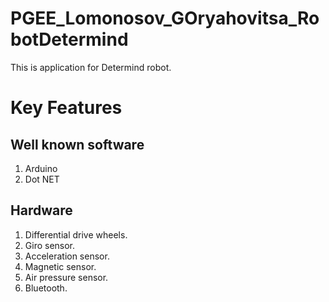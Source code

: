 # PGEE_Lomonosov_GOryahovitsa_RobotDetermind
This is application for Determind robot.

# Key Features

## Well known software
1. Arduino
2. Dot NET

## Hardware
1. Differential drive wheels.
2. Giro sensor.
3. Acceleration sensor.
4. Magnetic sensor.
5. Air pressure sensor.
6. Bluetooth.